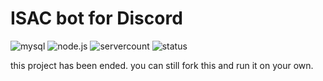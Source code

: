# ISAC bot for Discord

![mysql](https://img.shields.io/badge/mysql-v%3E8-green?logo=mysql) ![node.js](https://img.shields.io/badge/node.js-v%3E14-green?logo=node.js) ![servercount](https://top.gg/api/widget/servers/789864886661939232.svg?noavatar=true&leftcolor=aaa&rightcolor=959595&righttextcolor=000100&lefttextcolor=000100) ![status](https://top.gg/api/widget/status/789864886661939232.svg?noavatar=true&leftcolor=aaa&righttextcolor=000100&lefttextcolor=000100)

<!--invite from https://isacbot.gg/invite-->
this project has been ended. you can still fork this and run it on your own.
